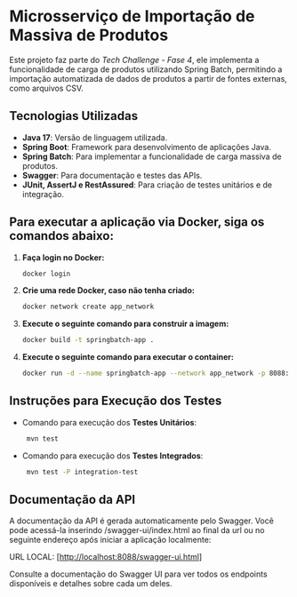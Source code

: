#  Microsserviço de Importação de Massiva de Produtos

Este projeto faz parte do *Tech Challenge - Fase 4*, ele implementa a funcionalidade de carga de produtos utilizando Spring Batch, permitindo a importação automatizada de dados de produtos a partir de fontes externas, como arquivos CSV.

## Tecnologias Utilizadas

- **Java 17**: Versão de linguagem utilizada.
- **Spring Boot**: Framework para desenvolvimento de aplicações Java.
- **Spring Batch**: Para implementar a funcionalidade de carga massiva de produtos.
- **Swagger**: Para documentação e testes das APIs.
- **JUnit, AssertJ e RestAssured**: Para criação de testes unitários e de integração.

## Para executar a aplicação via Docker, siga os comandos abaixo:

1. **Faça login no Docker:**
   ```bash
   docker login
    ```
2. **Crie uma rede Docker, caso não tenha criado:**
     ```bash
    docker network create app_network
    ```
3. **Execute o seguinte comando para construir a imagem:**
     ```bash
    docker build -t springbatch-app .
    ```
4. **Execute o seguinte comando para executar o container:**
     ```bash
    docker run -d --name springbatch-app --network app_network -p 8088:8088 springbatch-app
    ```
## Instruções para Execução dos Testes

- Comando para execução dos **Testes Unitários**:
   ```bash
    mvn test
    ```
- Comando para execução dos **Testes Integrados**:
   ```bash
    mvn test -P integration-test
    ```

## Documentação da API

A documentação da API é gerada automaticamente pelo Swagger. Você pode acessá-la inserindo /swagger-ui/index.html ao final da url ou no seguinte endereço após iniciar a aplicação localmente:

URL LOCAL: [[http://localhost:8088/swagger-ui.html](http://localhost:8088/swagger-ui.html)]

Consulte a documentação do Swagger UI para ver todos os endpoints disponíveis e detalhes sobre cada um deles.
